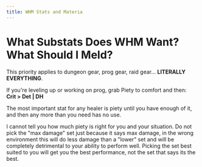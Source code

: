 ```yaml
---
title: WHM Stats and Materia
---
```

# What Substats Does WHM Want? What Should I Meld?

This priority applies to dungeon gear, prog gear, raid gear... **LITERALLY EVERYTHING**.



If you're leveling up or working on prog, grab Piety to comfort and then:  
**Crit > Det | DH**


The most important stat for any healer is piety until you have enough of it, and then any more than you need has no use.   


I cannot tell you how much piety is right for you and your situation. Do not pick the "max damage" set just because it says max damage, in the wrong environment this will do less damage than a "lower" set and will be completely detrimental to your ability to perform well. Picking the set best suited to you will get you the best performance, not the set that says its the best.